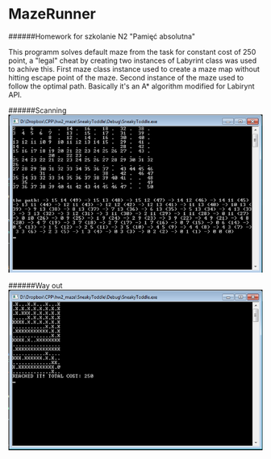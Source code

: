 # MazeRunner

######Homework for szkolanie N2 "Pamięć absolutna"

This programm solves default maze from the task for constant cost of 250 point, a "legal" cheat by creating two instances of Labyrint class was used to achive this.
First maze class instance used to create a maze map without hitting escape point of the maze. 
Second instance of the maze used to follow the optimal path. 
Basically it's an A* algorithm modified for Labirynt API.

######Scanning
![scanning](https://raw.githubusercontent.com/getsevich/MazeRunner/master/img/scan_maze.png)

######Way out
![scanning](https://raw.githubusercontent.com/getsevich/MazeRunner/master/img/solve.png)
